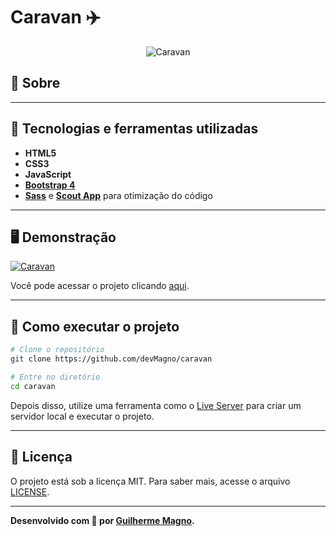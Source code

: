 # Caravan ✈️
<p align="center">
<img src="https://i.imgur.com/WKyuayr.png" alt="Caravan" title="Caravan">
</p>

## 📖 Sobre   

---

## 🚀 Tecnologias e ferramentas utilizadas
- **HTML5**
- **CSS3**
- **JavaScript**
- **[Bootstrap 4](https://getbootstrap.com/)**
- **[Sass](https://sass-lang.com/)** e **[Scout App](https://scout-app.io/)** para otimização do código
---

## 🖥️ Demonstração
[![Caravan](https://i.imgur.com/nEDXP1r.png "Clique para acessar o projeto")](https://devmagno.github.io/caravan/src/pages/index.html "Clique para acessar o projeto")   

Você pode acessar o projeto clicando [aqui](https://devmagno.github.io/caravan/src/pages/index.html).

---

## 🔧 Como executar o projeto
```bash
# Clone o repositório
git clone https://github.com/devMagno/caravan

# Entre no diretório
cd caravan
```
Depois disso, utilize uma ferramenta como o [Live Server](https://marketplace.visualstudio.com/items?itemName=ritwickdey.LiveServer) para criar um servidor local e executar o projeto.

---

## 📝 Licença
O projeto está sob a licença MIT. Para saber mais, acesse o arquivo [LICENSE](https://github.com/devMagno/caravan/blob/main/LICENSE).

---
**Desenvolvido com 💙 por [Guilherme Magno](https://github.com/devmagno/).**
